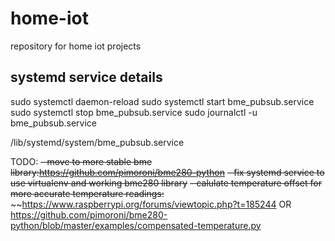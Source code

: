# home-iot
repository for home iot projects

## systemd service details

sudo systemctl daemon-reload
sudo systemctl start bme_pubsub.service 
sudo systemctl stop bme_pubsub.service 
sudo journalctl -u bme_pubsub.service

/lib/systemd/system/bme_pubsub.service


TODO:
~~- move to more stable bme library:https://github.com/pimoroni/bme280-python~~
~~- fix systemd service to use virtualenv and working bme280 library~~
~~- calulate temperature offset for more accurate temperature readings:~~
~~https://www.raspberrypi.org/forums/viewtopic.php?t=185244 OR https://github.com/pimoroni/bme280-python/blob/master/examples/compensated-temperature.py
